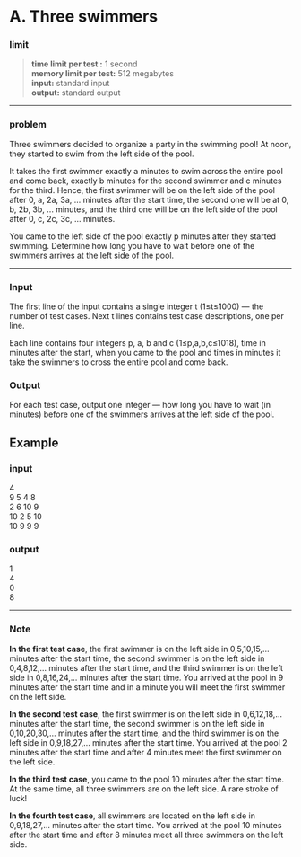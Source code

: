 # A. Three swimmers

### limit
> **time limit per test :** 1 second  
> **memory limit per test:** 512 megabytes  
> **input:** standard input  
> **output:** standard output  

----
### problem

Three swimmers decided to organize a party in the swimming pool! At noon, they started to swim from the left side of the pool.

It takes the first swimmer exactly a minutes to swim across the entire pool and come back, exactly b minutes for the second swimmer and c minutes for the third. Hence, the first swimmer will be on the left side of the pool after 0, a, 2a, 3a, ... minutes after the start time, the second one will be at  0, b, 2b, 3b, ... minutes, and the third one will be on the left side of the pool after 0, c, 2c, 3c, ... minutes.

You came to the left side of the pool exactly p minutes after they started swimming. Determine how long you have to wait before one of the swimmers arrives at the left side of the pool.

----

### Input
The first line of the input contains a single integer t (1≤t≤1000) — the number of test cases. Next t lines contains test case descriptions, one per line.

Each line contains four integers p, a, b and c (1≤p,a,b,c≤1018), time in minutes after the start, when you came to the pool and times in minutes it take the swimmers to cross the entire pool and come back.

### Output
For each test case, output one integer — how long you have to wait (in minutes) before one of the swimmers arrives at the left side of the pool.

## Example  
### input  
4  
9 5 4 8  
2 6 10 9  
10 2 5 10  
10 9 9 9 
### output  
1  
4  
0  
8  

---

### Note
**In the first test case**, the first swimmer is on the left side in 0,5,10,15,… minutes after the start time, the second swimmer is on the left side in 0,4,8,12,… minutes after the start time, and the third swimmer is on the left side in 0,8,16,24,… minutes after the start time. You arrived at the pool in 9 minutes after the start time and in a minute you will meet the first swimmer on the left side.

**In the second test case**, the first swimmer is on the left side in 0,6,12,18,… minutes after the start time, the second swimmer is on the left side in 0,10,20,30,… minutes after the start time, and the third swimmer is on the left side in 0,9,18,27,… minutes after the start time. You arrived at the pool 2 minutes after the start time and after 4 minutes meet the first swimmer on the left side.

**In the third test case**, you came to the pool 10 minutes after the start time. At the same time, all three swimmers are on the left side. A rare stroke of luck!

**In the fourth test case**, all swimmers are located on the left side in 0,9,18,27,… minutes after the start time. You arrived at the pool 10 minutes after the start time and after 8 minutes meet all three swimmers on the left side.

